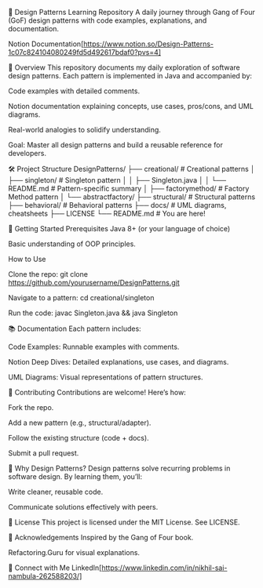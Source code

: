 🧠 Design Patterns Learning Repository
A daily journey through Gang of Four (GoF) design patterns with code examples, explanations, and documentation.

Notion Documentation[https://www.notion.so/Design-Patterns-1c07c824104080249fd5d492617bdaf0?pvs=4]

📖 Overview
This repository documents my daily exploration of software design patterns. Each pattern is implemented in Java and accompanied by:

Code examples with detailed comments.

Notion documentation explaining concepts, use cases, pros/cons, and UML diagrams.

Real-world analogies to solidify understanding.

Goal: Master all design patterns and build a reusable reference for developers.

🛠️ Project Structure
DesignPatterns/
├── creational/ # Creational patterns
│ ├── singleton/ # Singleton pattern
│ │ ├── Singleton.java
│ │ └── README.md # Pattern-specific summary
│ ├── factorymethod/ # Factory Method pattern
│ └── abstractfactory/
├── structural/ # Structural patterns
├── behavioral/ # Behavioral patterns
├── docs/ # UML diagrams, cheatsheets
├── LICENSE
└── README.md # You are here!

🚀 Getting Started
Prerequisites
Java 8+ (or your language of choice)

Basic understanding of OOP principles.

How to Use

Clone the repo:
git clone https://github.com/yourusername/DesignPatterns.git

Navigate to a pattern:
cd creational/singleton

Run the code:
javac Singleton.java && java Singleton

📚 Documentation
Each pattern includes:

Code Examples: Runnable examples with comments.

Notion Deep Dives: Detailed explanations, use cases, and diagrams.

UML Diagrams: Visual representations of pattern structures.

🤝 Contributing
Contributions are welcome! Here’s how:

Fork the repo.

Add a new pattern (e.g., structural/adapter).

Follow the existing structure (code + docs).

Submit a pull request.

🧩 Why Design Patterns?
Design patterns solve recurring problems in software design. By learning them, you’ll:

Write cleaner, reusable code.

Communicate solutions effectively with peers.

📜 License
This project is licensed under the MIT License. See LICENSE.

🙌 Acknowledgements
Inspired by the Gang of Four book.

Refactoring.Guru for visual explanations.

🔗 Connect with Me
LinkedIn[https://www.linkedin.com/in/nikhil-sai-nambula-262588203/]
